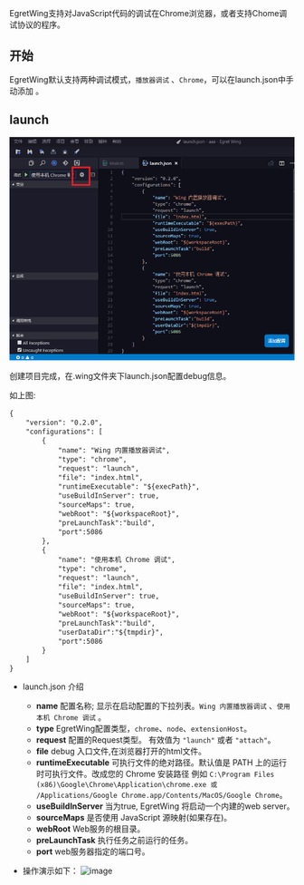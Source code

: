 
EgretWing支持对JavaScript代码的调试在Chrome浏览器，或者支持Chome调试协议的程序。

## 开始
EgretWing默认支持两种调试模式，`播放器调试` 、`Chrome`，可以在launch.json中手动添加 。


## launch

![image](1.png)

创建项目完成，在.wing文件夹下launch.json配置debug信息。

如上图:

	{
    	"version": "0.2.0",
    	"configurations": [
    		{
    			"name": "Wing 内置播放器调试",
    			"type": "chrome",
    			"request": "launch",
    			"file": "index.html",
    			"runtimeExecutable": "${execPath}",
    			"useBuildInServer": true,
    			"sourceMaps": true,
    			"webRoot": "${workspaceRoot}",
    			"preLaunchTask":"build",
    			"port":5086
    		},
    		{
    			"name": "使用本机 Chrome 调试",
    			"type": "chrome",
    			"request": "launch",
    			"file": "index.html",
    			"useBuildInServer": true,
    			"sourceMaps": true,
    			"webRoot": "${workspaceRoot}",
    			"preLaunchTask":"build",
    			"userDataDir":"${tmpdir}",
    			"port":5086
    		}
    	]
    }

- launch.json 介绍
	- **name**  配置名称; 显示在启动配置的下拉列表。`Wing 内置播放器调试` 、`使用本机 Chrome 调试` 。
	- **type** EgretWing配置类型，`chrome`、`node`、`extensionHost`。
	- **request** 配置的Request类型。 有效值为 `"launch"` 或者 `"attach"`。
	- **file** debug 入口文件,在浏览器打开的html文件。
	- **runtimeExecutable** 可执行文件的绝对路径。默认值是 PATH 上的运行时可执行文件。改成您的 Chrome 安装路径 例如 `C:\Program Files (x86)\Google\Chrome\Application\chrome.exe 或 /Applications/Google Chrome.app/Contents/MacOS/Google Chrome`。
	- **useBuildInServer** 当为true, EgretWing 将启动一个内建的web server。
	- **sourceMaps** 是否使用 JavaScript 源映射(如果存在)。
	- **webRoot** Web服务的根目录。
	- **preLaunchTask** 执行任务之前运行的任务。
	- **port** web服务器指定的端口号。
	
- 操作演示如下：
![image](573af07f2e7ff.gif)